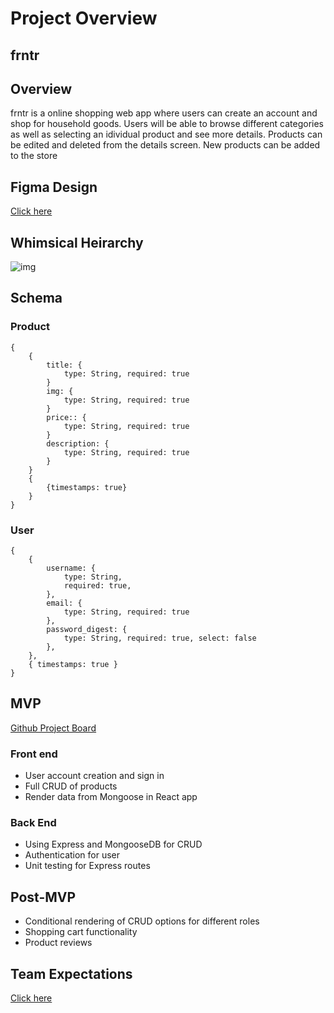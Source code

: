 # Project Overview

## frntr

## Overview

frntr is a online shopping web app where users can create an account and shop for household goods. Users will be able to browse different categories as well as selecting an idividual product and see more details. Products can be edited and deleted from the details screen. New products can be added to the store 

## Figma Design

[Click here](https://www.figma.com/file/Zn8boSzN5IspjvbErFW3g9/Home-Decor-P3?node-id=0%3A1)

## Whimsical Heirarchy

![img](https://i.imgur.com/MbNe6GI.png)

## Schema

### Product
```
{
    {
        title: { 
            type: String, required: true 
        }
        img: { 
            type: String, required: true 
        }
        price:: { 
            type: String, required: true 
        }
        description: { 
            type: String, required: true 
        }
    }
    {
        {timestamps: true}
    }
}
```
### User
```
{
    {
        username: {
            type: String,
            required: true,
        },
        email: { 
            type: String, required: true 
        },
        password_digest: { 
            type: String, required: true, select: false 
        },
    },
    { timestamps: true }
}
```
## MVP

[Github Project Board](https://github.com/eterral/frntr-app/projects/1)

### Front end
- User account creation and sign in
- Full CRUD of products
- Render data from Mongoose in React app

### Back End
- Using Express and MongooseDB for CRUD
- Authentication for user
- Unit testing for Express routes

## Post-MVP
- Conditional rendering of CRUD options for different roles
- Shopping cart functionality
- Product reviews

## Team Expectations

[Click here](https://docs.google.com/document/d/1cCRP53bbE9suJjdM5Thpyvb2b_W6Zo5YQERDilt-ew8/edit?usp=sharing)
